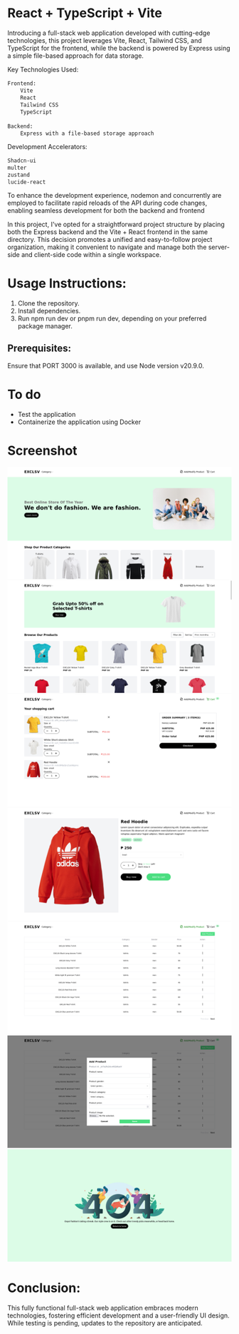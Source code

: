 # React + TypeScript + Vite
Introducing a full-stack web application developed with cutting-edge technologies, this project leverages Vite, React, Tailwind CSS, and TypeScript for the frontend, while the backend is powered by Express using a simple file-based approach for data storage.

Key Technologies Used:

    Frontend:
        Vite
        React
        Tailwind CSS
        TypeScript

    Backend:
        Express with a file-based storage approach

Development Accelerators:

    Shadcn-ui
    multer
    zustand
    lucide-react

To enhance the development experience, nodemon and concurrently are employed to facilitate rapid reloads of the API during code changes, enabling seamless development for both the backend and frontend

In this project, I've opted for a straightforward project structure by placing both the Express backend and the Vite + React frontend in the same directory. This decision promotes a unified and easy-to-follow project organization, making it convenient to navigate and manage both the server-side and client-side code within a single workspace.

# Usage Instructions:
1. Clone the repository.
2. Install dependencies.
3. Run npm run dev or pnpm run dev, depending on your preferred package manager.

## Prerequisites:
Ensure that PORT 3000 is available, and use Node version v20.9.0.

# To do
- Test the application
- Containerize the application using Docker

# Screenshot
![Home](screenshot/home.png)
![Shop](screenshot/shop.png)
![Cart](screenshot/cart.png)
![Product](screenshot/product.png)
![AddModify](screenshot/addmodify.png)
![Modal](screenshot/addproduct.png)
![404](screenshot/404.png)

# Conclusion:
This fully functional full-stack web application embraces modern technologies, fostering efficient development and a user-friendly UI design. While testing is pending, updates to the repository are anticipated.

